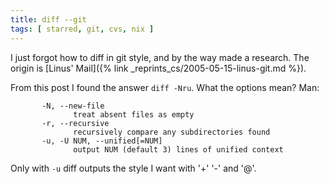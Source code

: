 ```yaml
---
title: diff --git
tags: [ starred, git, cvs, nix ]
---
```


I just forgot how to diff in git style, and by the way made a
research. The origin is [Linus' Mail]({% link
_reprints_cs/2005-05-15-linus-git.md %}).

From this post I found the answer `diff -Nru`. What the options mean?
Man:

```
       -N, --new-file
              treat absent files as empty
       -r, --recursive
              recursively compare any subdirectories found
       -u, -U NUM, --unified[=NUM]
              output NUM (default 3) lines of unified context
```

Only with `-u` diff outputs the style I want with '+' '-' and '@'.
